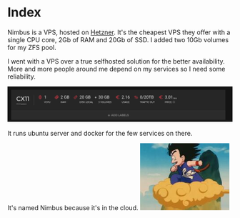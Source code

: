 # Index

Nimbus is a VPS, hosted on [Hetzner](https://hetzner.com/). It's the cheapest VPS they offer with a single CPU core, 2Gb of RAM and 20Gb of SSD. I added two 10Gb volumes for my ZFS pool.

I went with a VPS over a true selfhosted solution for the better availability. More and more people around me depend on my services so I need some reliability.

![Screenshot of my VPS setup on Hetzner](../assets/hetzner_nimbus_specs_screenshot.png)

It runs ubuntu server and docker for the few services on there.

It's named Nimbus because it's in the cloud.
![Screenshot of Dragon Ball showing Ni](../assets/dragon-ball-nimbus.jpeg)